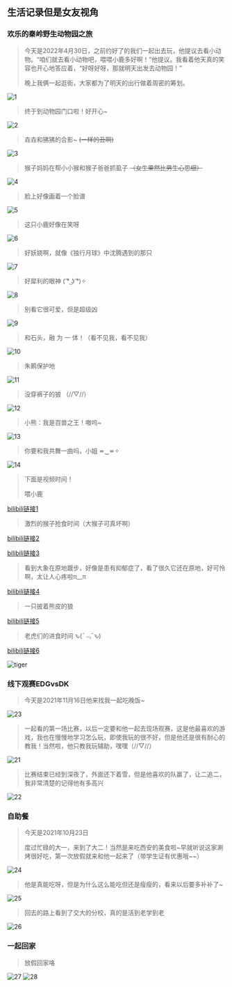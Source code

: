 ## 生活记录但是女友视角

### 欢乐的秦岭野生动物园之旅

> 今天是2022年4月30日，之前约好了的我们一起出去玩，他提议去看小动物。“咱们就去看小动物吧，喂喂小鹿多好啊！”他提议。我看着他天真的笑容也开心地答应着，“好呀好呀，那就明天出发去动物园！”
>
> 晚上我俩一起逛街，大家都为了明天的出行做着周密的筹划。

![1](/#/recourse/1.jpg ':size=50%')

> 终于到动物园门口啦！好开心~

![2](/#/recourse/2.jpg ':size=50%')

> 垚垚和狒狒的合影~ ~~(一样的丑啊)~~

![3](/#/recourse/3.jpg ':size=50%')

> 猴子妈妈在帮小小猴和猴子爸爸抓虱子 ~~（女生果然比男生心思细）~~

![4](/#/recourse/4.jpg ':size=50%')

> 脸上好像画着一个脸谱

![5](/#/recourse/5.jpg ':size=50%')

> 这只小鹿好像在笑呀

![6](/#/recourse/6.jpg ':size=50%')

> 好妖娆啊，就像《独行月球》中沈腾遇到的那只

![7](/#/recourse/7.jpg ':size=50%')

> 好犀利的眼神 ( ͡° ͜ʖ ͡°)✧

![8](/#/recourse/8.jpg ':size=50%')

> 别看它很可爱，但是超级凶

![9](/#/recourse/9.jpg ':size=50%')

> 和石头，融 为 一 体！（看不见我，看不见我）

![10](/#/recourse/10.jpg ':size=50%')

> 朱鹮保护地

![11](/#/recourse/11.jpg ':size=50%')

> 没穿裤子的狼 （//▽//）

![12](/#/recourse/12.jpg ':size=50%')

> 小熊：我是百兽之王！嗷呜~

![13](/#/recourse/13.jpg ':size=50%')

> 你要和我共舞一曲吗，小姐 ≖‿≖✧

![14](/#/recourse/14.jpg ':size=50%')

> 下面是视频时间！
> 
> 喂小鹿

[bilibili链接1](https://www.bilibili.com/video/BV1Q54y1c7HN)

> 激烈的猴子抢食时间（大猴子可真坏啊）

[bilibili链接2](https://www.bilibili.com/video/BV1qx4y1F7Ce)

[bilibili链接3](https://www.bilibili.com/video/BV1Xs4y1b7mL)

> 看到大象在原地踱步，好像是患有抑郁症了，看了很久它还在原地，好可怜啊，太让人心疼啦π__π

[bilibili链接4](https://www.bilibili.com/video/BV1DY411k7RM)

> 一只披着熊皮的狼

[bilibili链接5](https://www.bilibili.com/video/BV1cA41117qN)

> 老虎们的进食时间  ԅ(¯﹃¯ԅ)

[bilibili链接6](https://www.bilibili.com/video/BV1b54y1c71S)

![tiger](https://www.bilibili.com/video/BV1b54y1c71S ':include :type=iframe')


### 线下观赛EDGvsDK
> 今天是2021年11月16日他来找我一起吃晚饭~
 
![23](/#/recourse/23.jpg ':size=50%')

> 一起看的第一场比赛，以后一定要和他一起去现场观赛，这是他最喜欢的游戏，我也在慢慢地学习怎么玩，即使我玩的很不好，但是他还是很有耐心的教我！当然啦，他只教我玩辅助，嘿嘿（//▽//）

![21](/#/recourse/21.jpg ':size=50%')

> 比赛结束已经到深夜了，外面还下着雪，但是他喜欢的队赢了，让二追二，我非常清楚的记得他有多高兴

![22](/#/recourse/22.jpg ':size=50%')

### 自助餐

> 今天是2021年10月23日
> 
> 度过忙碌的大一，来到了大二！当然是来吃西安的美食啦~早就听说这家涮烤很好吃，第一次放假就来和他一起来了（带学生证有优惠哦~~）

![24](/#/recourse/24.jpg ':size=50%')

> 他是真能吃呀，但是为什么这么能吃但还是瘦瘦的，看来以后要多补补了~

![25](/#/recourse/25.jpg ':size=50%')

> 回去的路上看到了交大的分校，真的是活到老学到老

![26](/#/recourse/26.jpg ':size=50%')

### 一起回家
> 放假回家咯

![27](/#/recourse/27.jpg ':size=50%')
![28](/#/recourse/28.jpg ':size=50%')
